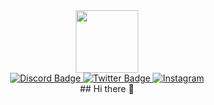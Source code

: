 <div id="header" align="center">
  <img src="https://media.giphy.com/media/M9gbBd9nbDrOTu1Mqx/giphy.gif" width="100"/>
  <div id="badges">
  <a href="https://discordapp.com/users/325818256311189504">
    <img src="https://img.shields.io/badge/Discord-5865F2?logo=discord&logoColor=fff&style=flat" alt="Discord Badge"
  </a>
  <a href="https://x.com/anthonyvsilva">
    <img src="https://img.shields.io/badge/X-000?logo=x&logoColor=fff&style=flat" alt="Twitter Badge"/>
  </a>
  <a href="https://instagram.com/curbed.media">
    <img src="https://img.shields.io/badge/Instagram-E4405F?logo=instagram&logoColor=fff&style=flat" alt="Instagram"/>
  </a>
</div>
    ## Hi there 👋
</div>

<!--
**paswrd/paswrd** is a ✨ _special_ ✨ repository because its `README.md` (this file) appears on your GitHub profile.

Here are some ideas to get you started:

- 🔭 I’m currently working on ...
- 🌱 I’m currently learning ...
- 👯 I’m looking to collaborate on ...
- 🤔 I’m looking for help with ...
- 💬 Ask me about ...
- 📫 How to reach me: ...
- 😄 Pronouns: ...
- ⚡ Fun fact: ...
-->
